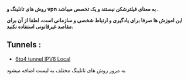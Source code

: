 
**روش های تانلینگ و vpn به معنای فیلترشکن نیستند و یک تخصص میباشد .**

**این اموزش ها صرفا برای یادگیری و ارتباط شخصی و سازمانی است، لطفا از آن برای مقاصد غیرقانونی استفاده نکنید.**
## Tunnels :

- [6to4 tunnel IPV6 Local](https://github.com/idaniali/VPN/blob/main/6to4%20tunnel%20IPV6%20Local.md)
  
به مرور روش های تانلینگ مختلف به لیست اضافه میشود 

